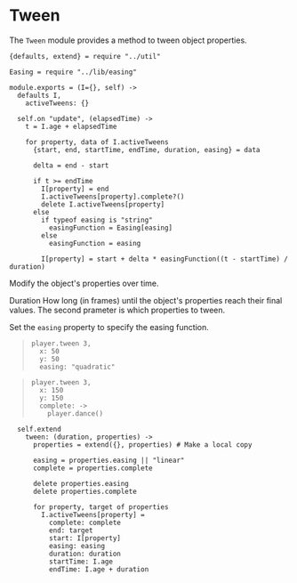 Tween
=====

The `Tween` module provides a method to tween object properties.

    {defaults, extend} = require "../util"

    Easing = require "../lib/easing"

    module.exports = (I={}, self) ->
      defaults I,
        activeTweens: {}

      self.on "update", (elapsedTime) ->
        t = I.age + elapsedTime

        for property, data of I.activeTweens
          {start, end, startTime, endTime, duration, easing} = data

          delta = end - start

          if t >= endTime
            I[property] = end
            I.activeTweens[property].complete?()
            delete I.activeTweens[property]
          else
            if typeof easing is "string"
              easingFunction = Easing[easing]
            else
              easingFunction = easing

            I[property] = start + delta * easingFunction((t - startTime) / duration)

Modify the object's properties over time.

Duration How long (in frames) until the object's properties reach their final values.
The second prameter is which properties to tween.

Set the `easing` property to specify the easing function.

>     player.tween 3,
>       x: 50
>       y: 50
>       easing: "quadratic"

>     player.tween 3,
>       x: 150
>       y: 150
>       complete: ->
>         player.dance()

      self.extend
        tween: (duration, properties) ->
          properties = extend({}, properties) # Make a local copy

          easing = properties.easing || "linear"
          complete = properties.complete

          delete properties.easing
          delete properties.complete

          for property, target of properties
            I.activeTweens[property] =
              complete: complete
              end: target
              start: I[property]
              easing: easing
              duration: duration
              startTime: I.age
              endTime: I.age + duration
